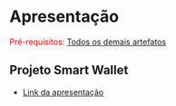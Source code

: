 # Apresentação

<span style="color:red">Pré-requisitos: [Todos os demais artefatos](https://github.com/ICEI-PUC-Minas-PMV-ADS/pmv-ads-2023-2-e3-proj-mov-t4-time3-smart-wallet/tree/main/docs)</span>

## Projeto Smart Wallet

- [Link da apresentação](https://www.canva.com/design/DAF1aVHEFQY/QzFccZbvKhK0qT5wQvQ9uQ/view?utm_content=DAF1aVHEFQY&utm_campaign=designshare&utm_medium=link&utm_source=editor)
